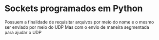 # Sockets programados em Python
Possuem a finalidade de requisitar arquivos por meio do nome e o mesmo ser enviado por meio do UDP
Mas com o envio de maneira segmentada para ajudar o UDP 
